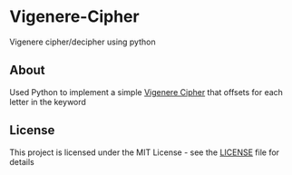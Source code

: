 # Vigenere-Cipher
Vigenere cipher/decipher using python
## About
Used Python to implement a simple [Vigenere Cipher](https://en.wikipedia.org/wiki/Vigen%C3%A8re_cipher) that offsets for each letter in the keyword
## License
This project is licensed under the MIT License - see the [LICENSE](LICENSE) file for details
